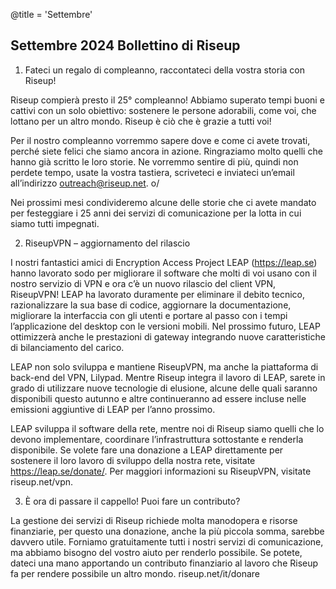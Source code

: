 @title = 'Settembre'


Settembre 2024 Bollettino di Riseup
-----------------------------------

1. Fateci un regalo di compleanno, raccontateci della vostra storia con Riseup!

Riseup compierà presto il 25° compleanno! Abbiamo superato tempi buoni e cattivi con un solo obiettivo: sostenere le persone adorabili, come voi, che lottano per un altro mondo. Riseup è ciò che è grazie a tutti voi!

Per il nostro compleanno vorremmo sapere dove e come ci avete trovati, perché siete felici che siamo ancora in azione. Ringraziamo molto quelli che hanno già scritto le loro storie. Ne vorremmo sentire di più, quindi non perdete tempo, usate la vostra tastiera, scriveteci e inviateci un’email all’indirizzo outreach@riseup.net. o/

Nei prossimi mesi condivideremo alcune delle storie che ci avete mandato per festeggiare i 25 anni dei servizi di comunicazione per la lotta in cui siamo tutti impegnati.

2. RiseupVPN – aggiornamento del rilascio

I nostri fantastici amici di Encryption Access Project LEAP (https://leap.se) hanno lavorato sodo per migliorare il software che molti di voi usano con il nostro servizio di VPN e ora c’è un nuovo rilascio del client VPN, RiseupVPN! LEAP ha lavorato duramente per eliminare il debito tecnico, razionalizzare la sua base di codice, aggiornare la documentazione, migliorare la interfaccia con gli utenti e portare al passo con i tempi l’applicazione del desktop con le versioni mobili. Nel prossimo futuro, LEAP ottimizzerà anche le prestazioni di gateway integrando nuove caratteristiche di bilanciamento del carico.

LEAP non solo sviluppa e mantiene RiseupVPN, ma anche la piattaforma di back-end del VPN, Lilypad. Mentre Riseup integra il lavoro di LEAP, sarete in grado di utilizzare nuove tecnologie di elusione, alcune delle quali saranno disponibili questo autunno e altre continueranno ad essere incluse nelle emissioni aggiuntive di LEAP per l’anno prossimo.

LEAP sviluppa il software della rete, mentre noi di Riseup siamo quelli che lo devono implementare, coordinare l’infrastruttura sottostante e renderla disponibile. Se volete fare una donazione a LEAP direttamente per sostenere il loro lavoro di sviluppo della nostra rete, visitate https://leap.se/donate/. Per maggiori informazioni su RiseupVPN, visitate riseup.net/vpn.

3. È ora di passare il cappello! Puoi fare un contributo?

La gestione dei servizi di Riseup richiede molta manodopera e risorse finanziarie, per questo una donazione, anche la più piccola somma, sarebbe davvero utile. Forniamo gratuitamente tutti i nostri servizi di comunicazione, ma abbiamo bisogno del vostro aiuto per renderlo possibile. Se potete, dateci una mano apportando un contributo finanziario al lavoro che Riseup fa per rendere possibile un altro mondo. riseup.net/it/donare
